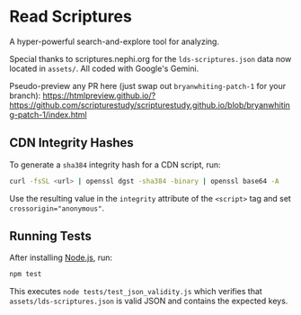 # Read Scriptures
A hyper-powerful search-and-explore tool for analyzing.

Special thanks to scriptures.nephi.org for the `lds-scriptures.json` data now located in `assets/`. All coded with Google's Gemini.

Pseudo-preview any PR here (just swap out `bryanwhiting-patch-1` for your branch):
https://htmlpreview.github.io/?https://github.com/scripturestudy/scripturestudy.github.io/blob/bryanwhiting-patch-1/index.html


## CDN Integrity Hashes

To generate a `sha384` integrity hash for a CDN script, run:

```bash
curl -fsSL <url> | openssl dgst -sha384 -binary | openssl base64 -A
```

Use the resulting value in the `integrity` attribute of the `<script>` tag and set `crossorigin="anonymous"`.

## Running Tests

After installing [Node.js](https://nodejs.org/), run:

```bash
npm test
```

This executes `node tests/test_json_validity.js` which verifies that
`assets/lds-scriptures.json` is valid JSON and contains the expected keys.

